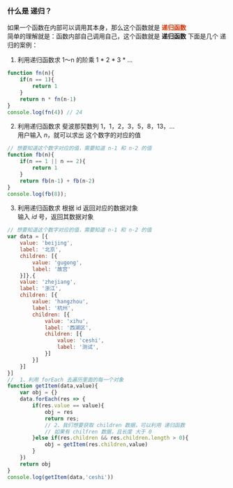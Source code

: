 ### 什么是 递归？
如果一个函数在内部可以调用其本身，那么这个函数就是 **<font color="#d63200">递归函数</font>**           
简单的理解就是：函数内部自己调用自己，这个函数就是 **递归函数**
下面是几个 递归的案例：
1. 利用递归函数求 1～n 的阶乘 1 * 2 * 3 * ... 
```JavaScript
function fn(n){
    if(n == 1){
        return 1
    }
    return n * fn(n-1)
}
console.log(fn(4)) // 24
```  
2. 利用递归函数求 斐波那契数列 1，1，2，3，5，8，13，...              
用户输入 *n*，就可以求出 这个数字的对应的值
```JavaScript
// 想要知道这个数字对应的值，需要知道 n-1 和 n-2 的值
function fb(n){
    if(n == 1 || n == 2){
        return 1
    }
    return fb(n-1) + fb(n-2)
}
console.log(fb(8));
```  
3. 利用递归函数求 根据 id 返回对应的数据对象              
 输入 *id* 号，返回其数据对象
```JavaScript
// 想要知道这个数字对应的值，需要知道 n-1 和 n-2 的值
var data = [{
    value: 'beijing',
    label: '北京',
    children: [{
        value: 'gugong',
        label: '故宫'
    }]},{
    value: 'zhejiang',
    label: '浙江',
    children: [{
        value: 'hangzhou',
        label: '杭州',
        children: [{
            value: 'xihu',
            label: '西湖区',
            children: [{
                value: 'ceshi',
                label: '测试',
            }]
        }]
    }]
}]
//  1、利用 forEach 去遍历里面的每一个对象
function getItem(data,value){
    var obj = {}
    data.forEach(res => {
        if(res.value == value){
            obj = res
            return res;
            // 2、我们想要获取 children 数据，可以利用 递归函数
            // 如果有 chilfren 数据，且长度 大于 0
        }else if(res.children && res.children.length > 0){
            obj = getItem(res.children,value)
        }
    })
    return obj
}
console.log(getItem(data,'ceshi'))
```